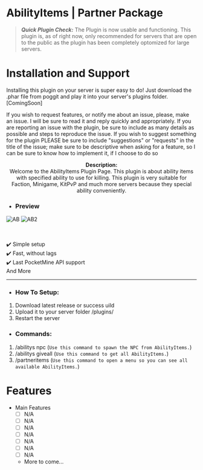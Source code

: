 # AbilityItems | Partner Package
> __*Quick Plugin Check:*__ The Plugin is now usable and functioning. This plugin is, as of right now, only recommended for servers that are open to the public as the plugin has been completely optomized for large servers.

# Installation and Support
Installing this plugin on your server is super easy to do! Just download the .phar file from poggit and play it into your server's plugins folder. [ComingSoon]

If you wish to request features, or notify me about an issue, please, make an issue. I will be sure to read it and reply quickly and appropriately. If you are reporting an issue with the plugin, be sure to include as many details as possible and steps to reproduce the issue. If you wish to suggest something for the plugin PLEASE be sure to include "suggestions" or "requests" in the title of the issue; make sure to be descriptive when asking for a feature, so I can be sure to know how to implement it, if I choose to do so

<p align="center">
  <b>Description:</b><br>
Welcome to the AbilityItems Plugin Page. This plugin is about ability items with specified ability  to use for killing. This plugin is very suitable for Faction, Minigame, KitPvP and much more servers because they special ability conveniently.

- <h3>Preview</h3>
![AB](https://user-images.githubusercontent.com/62724481/175437067-c0fd2a0f-86fe-493d-9887-242971dc6756.png)
![AB2](https://user-images.githubusercontent.com/62724481/175437073-db3e4ecf-de45-439d-ab01-7cbe4925329f.png)

</a>
    <br><br>
     ✔️ Simple setup
    <br>
    ✔️ Fast, without lags
    <br>
    ✔️ Last PocketMine API support
    <br>
    And More
    <br>
    
</div>

---

- <h3>How To Setup:</h3>
 1. Download latest release or success uild
 2. Upload it to your server folder /plugins/
 3. Restart the server

-  <h3>Commands:</h3>
1. /abilitys npc (`Use this command to spawn the NPC from AbilityItems.`)
2. /abilitys giveall (`Use this command to get all AbilityItems.`)
3. /partneritems (`Use this command to open a menu so you can see all available AbilityItems.`)

# Features
- Main Features
  - [ ] N/A
  - [ ] N/A
  - [ ] N/A
  - [ ] N/A
  - [ ] N/A
  - [ ] N/A
  - [ ] N/A
  - More to come...
